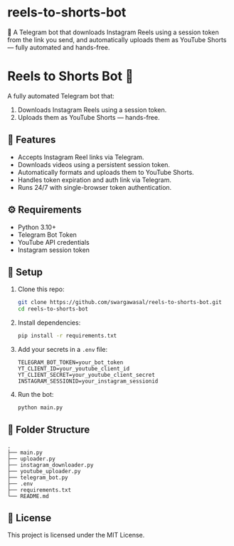 # reels-to-shorts-bot
🤖 A Telegram bot that downloads Instagram Reels using a session token from the link you send, and automatically uploads them as YouTube Shorts — fully automated and hands-free.

# Reels to Shorts Bot 🤖

A fully automated Telegram bot that:

1. Downloads Instagram Reels using a session token.
2. Uploads them as YouTube Shorts — hands-free.

## 🔧 Features

- Accepts Instagram Reel links via Telegram.
- Downloads videos using a persistent session token.
- Automatically formats and uploads them to YouTube Shorts.
- Handles token expiration and auth link via Telegram.
- Runs 24/7 with single-browser token authentication.

## ⚙️ Requirements

- Python 3.10+
- Telegram Bot Token
- YouTube API credentials
- Instagram session token

## 🚀 Setup

1. Clone this repo:
   ```bash
   git clone https://github.com/swargawasal/reels-to-shorts-bot.git
   cd reels-to-shorts-bot
   ```

2. Install dependencies:
   ```bash
   pip install -r requirements.txt
   ```

3. Add your secrets in a `.env` file:
   ```env
   TELEGRAM_BOT_TOKEN=your_bot_token
   YT_CLIENT_ID=your_youtube_client_id
   YT_CLIENT_SECRET=your_youtube_client_secret
   INSTAGRAM_SESSIONID=your_instagram_sessionid
   ```

4. Run the bot:
   ```bash
   python main.py
   ```

## 📂 Folder Structure

```
.
├── main.py
├── uploader.py
├── instagram_downloader.py
├── youtube_uploader.py
├── telegram_bot.py
├── .env
├── requirements.txt
└── README.md
```

## 📜 License

This project is licensed under the MIT License.
